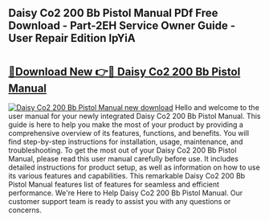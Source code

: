 ## Daisy Co2 200 Bb Pistol Manual PDf Free Download - Part-2EH Service Owner Guide - User Repair Edition lpYiA

# <h2><a href="http://bc60408.oget.top/?id=Daisy+Co2+200+Bb+Pistol+Manual">🔗Download New 👉🔴 Daisy Co2 200 Bb Pistol Manual</a></h2>

[![Daisy Co2 200 Bb Pistol Manual new download](https://i.imgur.com/5g1atiW.png)](http://bc60408.oget.top/?id=Daisy+Co2+200+Bb+Pistol+Manual)
Hello and welcome to the user manual for your newly integrated Daisy Co2 200 Bb Pistol Manual. This guide is here to help you make the most of your product by providing a comprehensive overview of its features, functions, and benefits. You will find step-by-step instructions for installation, usage, maintenance, and troubleshooting. To get the most out of your Daisy Co2 200 Bb Pistol Manual, please read this user manual carefully before use. It includes detailed instructions for product setup, as well as information on how to use its various features and capabilities. This remarkable Daisy Co2 200 Bb Pistol Manual features list of features for seamless and efficient performance. We're Here to Help Daisy Co2 200 Bb Pistol Manual. Our customer support team is ready to assist you with any questions or concerns.
